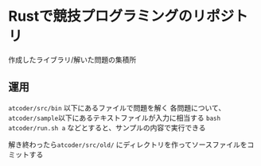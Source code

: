 # Rustで競技プログラミングのリポジトリ

作成したライブラリ/解いた問題の集積所

## 運用

`atcoder/src/bin` 以下にあるファイルで問題を解く
各問題について、`atcoder/sample`以下にあるテキストファイルが入力に相当する
`bash atcoder/run.sh a` などとすると、サンプルの内容で実行できる

解き終わったら`atcoder/src/old/` にディレクトリを作ってソースファイルをコミットする
